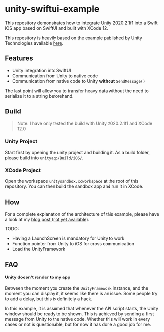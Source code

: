 # unity-swiftui-example

This repository demonstrates how to integrate Unity 2020.2.1f1 into
a Swift iOS app based on SwiftUI and built with XCode 12.

This repository is heavily based on the example published by Unity Technologies
available [here](https://github.com/Unity-Technologies/uaal-example/blob/master/docs/ios.md).

## Features

* Unity integration into SwiftUI
* Communication from Unity to native code
* Communication from native code to Unity **without** `SendMessage()`

The last point will allow you to transfer heavy data
without the need to serialize it to a string beforehand.

## Build

> Note: I have only tested the build with Unity 2020.2.1f1 and XCode 12.0

### Unity Project

Start first by opening the unity project and building it. As a build folder,
please build into `unityapp/Build/iOS/`.

### XCode Project

Open the workspace `unitysandbox.xcworkspace` at the root of this repository.
You can then build the sandbox app and run it in XCode.

## How

For a complete explanation of the architecture of this example, please have a
look at my [blog post (not yet available)]().

TODO:

* Having a LaunchScreen is mandatory for Unity to work
* Function pointer from Unity to iOS for cross communication
* Load the UnityFramework

## FAQ

#### Unity doesn't render to my app

Between the moment you create the `UnityFramework` instance, and the moment you
can display it, it seems like there is an issue. Some people try to add a delay,
but this is definitely a hack.

In this example, it is assumed that whenever the API script starts, the Unity
window should be ready to be shown. This is achieved by sending a first message
from Unity to the native code. Whether this will work in every cases or not
is questionable, but for now it has done a good job for me.
